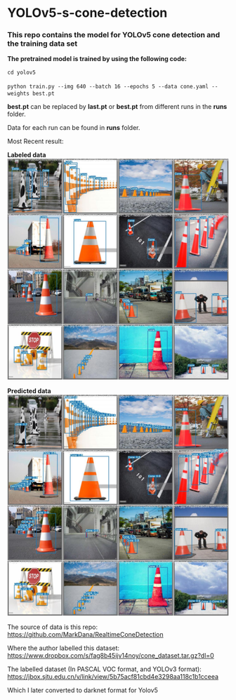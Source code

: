 # YOLOv5-s-cone-detection


### This repo contains the model for YOLOv5 cone detection and the training data set


**The pretrained model is trained by using the following code:**

```
cd yolov5

python train.py --img 640 --batch 16 --epochs 5 --data cone.yaml --weights best.pt

```

**best.pt** can be replaced by **last.pt** or **best.pt** from different runs in the **runs** folder.

Data for each run can be found in **runs** folder.

Most Recent result:

**Labeled data**
![labeled_data](images/labeled.jpeg)


**Predicted data**
![predicted_data](images/predicted.jpeg)


The source of data is this repo:
	https://github.com/MarkDana/RealtimeConeDetection

Where the author labelled this dataset: 
	https://www.dropbox.com/s/fag8b45ijv14noy/cone_dataset.tar.gz?dl=0

The labelled dataset (In PASCAL VOC format, and YOLOv3 format):
	https://jbox.sjtu.edu.cn/v/link/view/5b75acf81cbd4e3298aa118c1b1cceea

Which I later converted to darknet format for Yolov5

